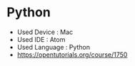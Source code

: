 # Python
- Used Device : Mac
- Used IDE : Atom
- Used Language : Python
- https://opentutorials.org/course/1750
